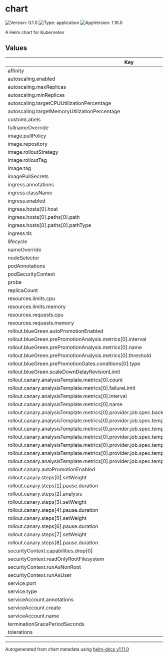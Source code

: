 # chart

![Version: 0.1.0](https://img.shields.io/badge/Version-0.1.0-informational?style=flat-square) ![Type: application](https://img.shields.io/badge/Type-application-informational?style=flat-square) ![AppVersion: 1.16.0](https://img.shields.io/badge/AppVersion-1.16.0-informational?style=flat-square)

A Helm chart for Kubernetes

## Values

| Key | Type | Default | Description |
|-----|------|---------|-------------|
| affinity | object | `{}` |  |
| autoscaling.enabled | bool | `false` |  |
| autoscaling.maxReplicas | int | `100` |  |
| autoscaling.minReplicas | int | `1` |  |
| autoscaling.targetCPUUtilizationPercentage | int | `80` |  |
| autoscaling.targetMemoryUtilizationPercentage | int | `80` |  |
| customLabels | object | `{}` |  |
| fullnameOverride | string | `""` |  |
| image.pullPolicy | string | `"IfNotPresent"` |  |
| image.repository | string | `"nginx"` |  |
| image.rolloutStrategy | string | `"none"` |  |
| image.rolloutTag | string | `"latest"` |  |
| image.tag | string | `"latest"` |  |
| imagePullSecrets | list | `[]` |  |
| ingress.annotations | object | `{}` |  |
| ingress.className | string | `""` |  |
| ingress.enabled | bool | `false` |  |
| ingress.hosts[0].host | string | `"chart-example.local"` |  |
| ingress.hosts[0].paths[0].path | string | `"/"` |  |
| ingress.hosts[0].paths[0].pathType | string | `"ImplementationSpecific"` |  |
| ingress.tls | list | `[]` |  |
| lifecycle | object | `{}` |  |
| nameOverride | string | `""` |  |
| nodeSelector | object | `{}` |  |
| podAnnotations | object | `{}` |  |
| podSecurityContext | object | `{}` |  |
| probe | object | `{}` |  |
| replicaCount | int | `1` |  |
| resources.limits.cpu | string | `"100m"` |  |
| resources.limits.memory | string | `"256Mi"` |  |
| resources.requests.cpu | string | `"10m"` |  |
| resources.requests.memory | string | `"128Mi"` |  |
| rollout.blueGreen.autoPromotionEnabled | bool | `true` |  |
| rollout.blueGreen.prePromotionAnalysis.metrics[0].interval | string | `"60s"` |  |
| rollout.blueGreen.prePromotionAnalysis.metrics[0].name | string | `"request-success-rate"` |  |
| rollout.blueGreen.prePromotionAnalysis.metrics[0].threshold | int | `99` |  |
| rollout.blueGreen.prePromotionGates.conditions[0].type | string | `"AnalysisSuccessful"` |  |
| rollout.blueGreen.scaleDownDelayRevisionLimit | int | `0` |  |
| rollout.canary.analysisTemplate.metrics[0].count | int | `1` |  |
| rollout.canary.analysisTemplate.metrics[0].failureLimit | int | `1` |  |
| rollout.canary.analysisTemplate.metrics[0].interval | string | `"5s"` |  |
| rollout.canary.analysisTemplate.metrics[0].name | string | `"pass"` |  |
| rollout.canary.analysisTemplate.metrics[0].provider.job.spec.backoffLimit | int | `0` |  |
| rollout.canary.analysisTemplate.metrics[0].provider.job.spec.template.spec.containers[0].args[0] | string | `"exit 0"` |  |
| rollout.canary.analysisTemplate.metrics[0].provider.job.spec.template.spec.containers[0].command[0] | string | `"sh"` |  |
| rollout.canary.analysisTemplate.metrics[0].provider.job.spec.template.spec.containers[0].command[1] | string | `"-c"` |  |
| rollout.canary.analysisTemplate.metrics[0].provider.job.spec.template.spec.containers[0].image | string | `"alpine:3.8"` |  |
| rollout.canary.analysisTemplate.metrics[0].provider.job.spec.template.spec.containers[0].name | string | `"sleep"` |  |
| rollout.canary.analysisTemplate.metrics[0].provider.job.spec.template.spec.restartPolicy | string | `"Never"` |  |
| rollout.canary.autoPromotionEnabled | bool | `true` |  |
| rollout.canary.steps[0].setWeight | int | `20` |  |
| rollout.canary.steps[1].pause.duration | string | `"5m"` |  |
| rollout.canary.steps[2].analysis | object | `{}` |  |
| rollout.canary.steps[3].setWeight | int | `40` |  |
| rollout.canary.steps[4].pause.duration | int | `10` |  |
| rollout.canary.steps[5].setWeight | int | `60` |  |
| rollout.canary.steps[6].pause.duration | int | `10` |  |
| rollout.canary.steps[7].setWeight | int | `80` |  |
| rollout.canary.steps[8].pause.duration | int | `10` |  |
| securityContext.capabilities.drop[0] | string | `"ALL"` |  |
| securityContext.readOnlyRootFilesystem | bool | `true` |  |
| securityContext.runAsNonRoot | bool | `true` |  |
| securityContext.runAsUser | int | `1000` |  |
| service.port | int | `8080` |  |
| service.type | string | `"ClusterIP"` |  |
| serviceAccount.annotations | object | `{}` |  |
| serviceAccount.create | bool | `false` |  |
| serviceAccount.name | string | `""` |  |
| terminationGracePeriodSeconds | int | `30` |  |
| tolerations | list | `[]` |  |

----------------------------------------------
Autogenerated from chart metadata using [helm-docs v1.11.0](https://github.com/norwoodj/helm-docs/releases/v1.11.0)
